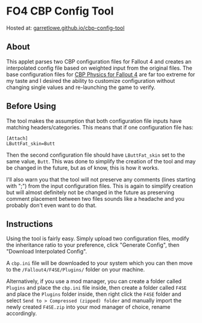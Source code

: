 # FO4 CBP Config Tool

Hosted at: [garretlowe.github.io/cbp-config-tool](https://garretlowe.github.io/cbp-config-tool/index)

## About

This applet parses two CBP configuration files for Fallout 4 and creates an interpolated config file based on weighted input from the original files. The base configuration files for [CBP Physics for Fallout 4](https://www.nexusmods.com/fallout4/mods/39088) are far too extreme for my taste and I desired the ability to customize configuration without changing single values and re-launching the game to verify.

## Before Using

The tool makes the assumption that both configuration file inputs have matching headers/categories. This means that if one configuration file has:
```
[Attach]
LButtFat_skin=Butt
```
Then the second configuration file should have `LButtFat_skin` set to the same value, `Butt`. This was done to simplify the creation of the tool and may be changed in the future, but as of know, this is how it works.

I'll also warn you that the tool will not preserve any comments (lines starting with ";") from the input configuration files. This is again to simplify creation but will almost definitely not be changed in the future as preserving comment placement between two files sounds like a headache and you probably don't even want to do that.

## Instructions

Using the tool is fairly easy. Simply upload two configuration files, modify the inheritance ratio to your preference, click "Generate Config", then  "Download Interpolated Config". 

A `cbp.ini` file will be downloaded to your system which you can then move to the `/Fallout4/F4SE/Plugins/` folder on your machine. 

Alternatively, if you use a mod manager, you can create a folder called `Plugins` and place the `cbp.ini` file inside, then create a folder called `F4SE` and place the `Plugins` folder inside, then right click the `F4SE` folder and select `Send to > Compressed (zipped) folder` and manually import the newly created `F4SE.zip` into your mod manager of choice, rename accordingly.